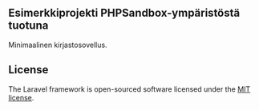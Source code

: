 ## Esimerkkiprojekti PHPSandbox-ympäristöstä tuotuna

Minimaalinen kirjastosovellus. 


## License

The Laravel framework is open-sourced software licensed under the [MIT license](https://opensource.org/licenses/MIT).

